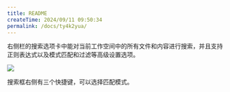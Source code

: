 ```yaml
---
title: README
createTime: 2024/09/11 09:50:34
permalink: /docs/ty4k2yua/
---
```

右侧栏的搜索选项卡中能对当前工作空间中的所有文件和内容进行搜索，并且支持正则表达式以及模式匹配和过滤等高级设置选项。

![](1.png)

搜索框右侧有三个快捷键，可以选择匹配模式。
